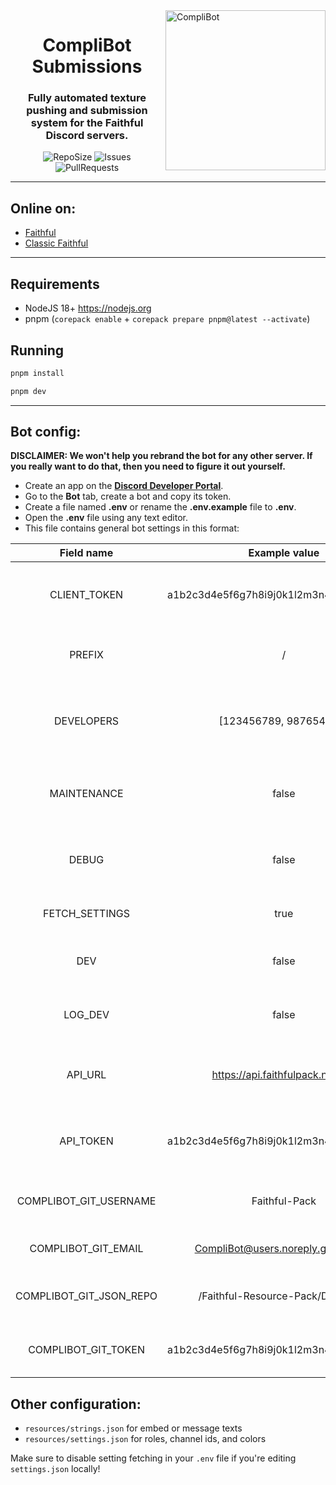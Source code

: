 <img src="https://raw.githubusercontent.com/Faithful-Resource-Pack/Branding/main/logos/transparent/256/complibot_submissions_logo.png" alt="CompliBot" align="right" height="256px">
<div align="center">
  <h1>CompliBot Submissions</h1>
  <h3>Fully automated texture pushing and submission system for the Faithful Discord servers.</h3>

![RepoSize](https://img.shields.io/github/repo-size/Faithful-Resource-Pack/Discord-Bot)
![Issues](https://img.shields.io/github/issues/Faithful-Resource-Pack/Discord-Bot)
![PullRequests](https://img.shields.io/github/issues-pr/Faithful-Resource-Pack/Discord-Bot)

</div>

---

## Online on:

- [Faithful](https://discord.gg/sN9YRQbBv7)
- [Classic Faithful](https://discord.gg/KSEhCVtg4J)

---

## Requirements

- NodeJS 18+ https://nodejs.org
- pnpm (`corepack enable` + `corepack prepare pnpm@latest --activate`)

## Running

```bash
pnpm install
```

```bash
pnpm dev
```

---

## Bot config:

**DISCLAIMER: We won't help you rebrand the bot for any other server. If you really want to do that, then you need to figure it out yourself.**

- Create an app on the **[Discord Developer Portal](https://discord.com/developers/)**.
- Go to the **Bot** tab, create a bot and copy its token.
- Create a file named **.env** or rename the **.env.example** file to **.env**.
- Open the **.env** file using any text editor.
- This file contains general bot settings in this format:

|       Field name        |              Example value               |                          Description                           |
| :---------------------: | :--------------------------------------: | :------------------------------------------------------------: |
|      CLIENT_TOKEN       | a1b2c3d4e5f6g7h8i9j0k1l2m3n4o5p6q7r8s9t0 | Token copied from the Developer Portal, used to start the bot. |
|         PREFIX          |                    /                     |              Character used to execute commands.               |
|       DEVELOPERS        |          [123456789, 987654321]          |      User ids authorized to use developer-only commands.       |
|       MAINTENANCE       |                  false                   |  Makes all commands dev-only, sets status to do not disturb.   |
|          DEBUG          |                  false                   |       Shows more in-depth console logs for larger tasks.       |
|     FETCH_SETTINGS      |                   true                   |          Switches to a local copy of `settings.json`.          |
|           DEV           |                  false                   |          Disables annoying production-only features.           |
|         LOG_DEV         |                  false                   |       Whether to log errors to the main or dev channel.        |
|         API_URL         |     https://api.faithfulpack.net/v2/     |        Used for fetching texture information and more.         |
|        API_TOKEN        | a1b2c3d4e5f6g7h8i9j0k1l2m3n4o5p6q7r8s9t0 |        Token for making privileged requests to the API.        |
| COMPLIBOT_GIT_USERNAME  |              Faithful-Pack               |            Git username for the CompliBot account.             |
|   COMPLIBOT_GIT_EMAIL   |    CompliBot@users.noreply.github.com    |              Git email for the CompliBot account.              |
| COMPLIBOT_GIT_JSON_REPO |    /Faithful-Resource-Pack/Database/     |         Github repository to back up JSON files into.          |
|   COMPLIBOT_GIT_TOKEN   | a1b2c3d4e5f6g7h8i9j0k1l2m3n4o5p6q7r8s9t0 |          Git token for the CompliBot GitHub account.           |

## Other configuration:

- `resources/strings.json` for embed or message texts
- `resources/settings.json` for roles, channel ids, and colors

Make sure to disable setting fetching in your `.env` file if you're editing `settings.json` locally!
